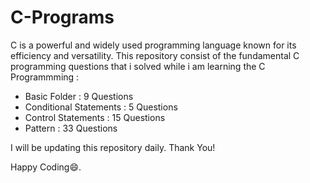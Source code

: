 # C-Programs

C is a powerful and widely used programming language known for its efficiency and versatility. This repository consist of the fundamental C programming questions that i solved while i am learning the C Programmming :

- Basic Folder : 9 Questions
- Conditional Statements : 5 Questions
- Control Statements : 15 Questions
- Pattern : 33 Questions

I will be updating this repository daily.
Thank You!

Happy Coding😄.
